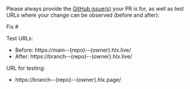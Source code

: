 Please always provide the [GitHub issue(s)](../issues) your PR is for, as well as test URLs where your change can be observed (before and after):

Fix #<gh-issue-id>

Test URLs:
- Before: https://main--{repo}--{owner}.hlx.live/
- After: https://branch--{repo}--{owner}.hlx.live/

URL for testing:
- https://branch--{repo}--{owner}.hlx.page/
